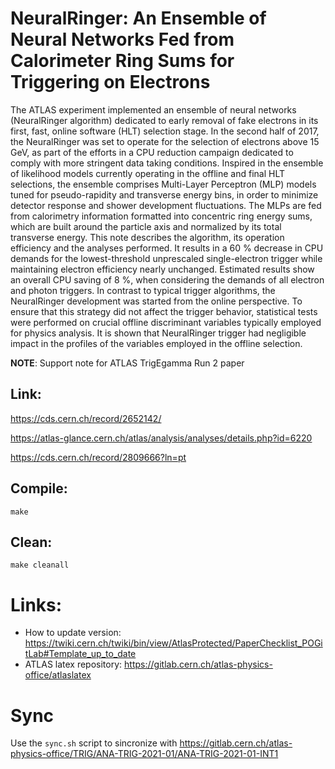 
# NeuralRinger: An Ensemble of Neural Networks Fed from Calorimeter Ring Sums for Triggering on Electrons

The ATLAS experiment implemented an ensemble of neural networks (NeuralRinger algorithm) dedicated to early removal of fake electrons in its first, fast, online software (HLT) selection stage. In the second half of 2017, the NeuralRinger was set to operate for the selection of electrons above 15 GeV, as part of the efforts in a CPU reduction campaign dedicated to comply with more stringent data taking conditions. Inspired in the ensemble of likelihood models currently operating in the offline and final HLT selections, the ensemble comprises Multi-Layer Perceptron (MLP) models tuned for pseudo-rapidity and transverse energy bins, in order to minimize detector response and shower development fluctuations. The MLPs are fed from calorimetry information formatted into concentric ring energy sums, which are built around the particle axis and normalized by its total transverse energy. This note describes the algorithm, its operation efficiency and the analyses performed. It results in a 60 % decrease in CPU demands for the lowest-threshold unprescaled single-electron trigger while maintaining electron efficiency nearly unchanged. Estimated results show an overall CPU saving of 8 %, when considering the demands of all electron and photon triggers. In contrast to typical trigger algorithms, the NeuralRinger development was started from the online perspective. To ensure that this strategy did not affect the trigger behavior, statistical tests were performed on crucial offline discriminant variables typically employed for physics analysis. It is shown that NeuralRinger trigger had negligible impact in the profiles of the variables employed in the offline selection.

**NOTE**: Support note for ATLAS TrigEgamma Run 2 paper

## Link:

https://cds.cern.ch/record/2652142/

https://atlas-glance.cern.ch/atlas/analysis/analyses/details.php?id=6220

https://cds.cern.ch/record/2809666?ln=pt

## Compile:
```
make
```

## Clean:

```
make cleanall
```


# Links:

* How to update version: https://twiki.cern.ch/twiki/bin/view/AtlasProtected/PaperChecklist_POGitLab#Template_up_to_date
* ATLAS latex repository: https://gitlab.cern.ch/atlas-physics-office/atlaslatex

# Sync

Use the `sync.sh` script to sincronize with https://gitlab.cern.ch/atlas-physics-office/TRIG/ANA-TRIG-2021-01/ANA-TRIG-2021-01-INT1 
